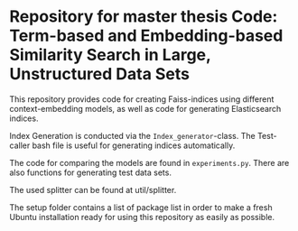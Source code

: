 ﻿# Repository for master thesis Code: Term-based and Embedding-based Similarity Search in Large, Unstructured Data Sets

This repository provides code for creating Faiss-indices using different context-embedding models, as well as code for generating Elasticsearch indices.

Index Generation is conducted via the `Index_generator`-class. 
The Test-caller bash file is useful for generating indices automatically.

The code for comparing the models are found in `experiments.py`. There are also functions for generating test data sets. 

The used splitter can be found at util/splitter.

The setup folder contains a list of package list in order to make a fresh Ubuntu installation ready for using this repository as easily as possible.
